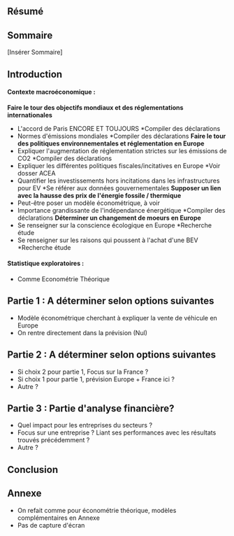 ## Résumé
## Sommaire
[Insérer Sommaire]
## Introduction
#### Contexte macroéconomique :
**Faire le tour des objectifs mondiaux et des réglementations internationales**
- L'accord de Paris ENCORE ET TOUJOURS *Compiler des déclarations
- Normes d'émissions mondiales  *Compiler des déclarations
**Faire le tour des politiques environnementales et réglementation en Europe**
- Expliquer l'augmentation de réglementation strictes sur les émissions de CO2 *Compiler des déclarations
- Expliquer les différentes politiques fiscales/incitatives en Europe *Voir dosser ACEA
- Quantifier les investissements hors incitations dans les infrastructures pour EV *Se référer aux données gouvernementales
**Supposer un lien avec la hausse des prix de l'énergie fossile / thermique**
- Peut-être poser un modèle économétrique, à voir 
- Importance grandissante de l'indépendance énergétique  *Compiler des déclarations
**Déterminer un changement de moeurs en Europe**
- Se renseigner sur la conscience écologique en Europe *Recherche étude
- Se renseigner sur les raisons qui poussent à l'achat d'une BEV *Recherche étude
#### Statistique exploratoires :
- Comme Econométrie Théorique
## Partie 1 : A déterminer selon options suivantes
- Modèle économétrique cherchant à expliquer la vente de véhicule en Europe
- On rentre directement dans la prévision (Nul)
## Partie 2 : A déterminer selon options suivantes
- Si choix 2 pour partie 1, Focus sur la France ?
- Si choix 1 pour partie 1, prévision Europe + France ici ? 
- Autre ?
## Partie 3 : Partie d'analyse financière?
- Quel impact pour les entreprises du secteurs ?
- Focus sur une entreprise ? Liant ses performances avec les résultats trouvés précédemment ?
- Autre ?
## Conclusion 

## Annexe
- On refait comme pour économétrie théorique, modèles complémentaires en Annexe
- Pas de capture d'écran


